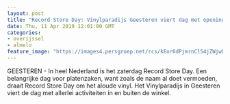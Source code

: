 ```yaml
---
layout: post
title: "Record Store Day: Vinylparadijs Geesteren viert dag met opening koopjeskelder"
date: Thu, 11 Apr 2019 12:01:00 GMT
categories: 
- overijssel 
- almelo 
feature_image: "https://images4.persgroep.net/rcs/kEor6dPjmrnCl54jZWjwDNCHxxY/diocontent/122191723/_fitwidth/400/?appId=21791a8992982cd8da851550a453bd7f&quality=0.7"
---
```


GEESTEREN - In heel Nederland is het zaterdag Record Store Day. Een belangrijke dag voor platenzaken, want zoals de naam al doet vermoeden, draait Record Store Day om het aloude vinyl. Het Vinylparadijs in Geesteren viert de dag met allerlei activiteiten in en buiten de winkel.
